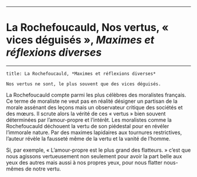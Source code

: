 ***
# La Rochefoucauld, Nos vertus, « vices déguisés », *Maximes et réflexions diverses*
***

```ad-quote
title: La Rochefoucauld, *Maximes et réflexions diverses*

Nos vertus ne sont, le plus souvent que des vices déguisés. 

```

La Rochefoucauld compte parmi les plus célèbres des moralistes français. Ce terme de moraliste ne veut pas en réalité désigner un partisan de la morale assénant des leçons mais un observateur critique des sociétés et des mœurs. Il scrute alors la vérité de ces « vertus » bien souvent déterminées par l’amour-propre et l’intérêt. Les moralistes comme la Rochefoucauld déchouent la vertu de son piédestal pour en révéler l’immorale nature. Par des maximes lapidaires aux tournures restrictives, l’auteur révèle la fausseté même de la vertu et la vanité de l’homme.

Si, par exemple, «  L’amour-propre est le plus grand des flatteurs. » c’est que nous agissons vertueusement non seulement pour avoir la part belle aux yeux des autres mais aussi à nos propres yeux, pour nous flatter nous-mêmes de notre vertu.
